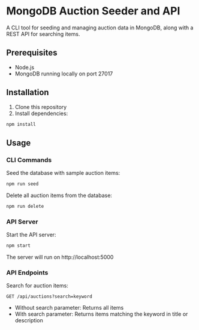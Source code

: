 # MongoDB Auction Seeder and API

A CLI tool for seeding and managing auction data in MongoDB, along with a REST API for searching items.

## Prerequisites

- Node.js
- MongoDB running locally on port 27017

## Installation

1. Clone this repository
2. Install dependencies:
```bash
npm install
```

## Usage

### CLI Commands

Seed the database with sample auction items:
```bash
npm run seed
```

Delete all auction items from the database:
```bash
npm run delete
```

### API Server

Start the API server:
```bash
npm start
```

The server will run on http://localhost:5000

### API Endpoints

Search for auction items:
```
GET /api/auctions?search=keyword
```

- Without search parameter: Returns all items
- With search parameter: Returns items matching the keyword in title or description

